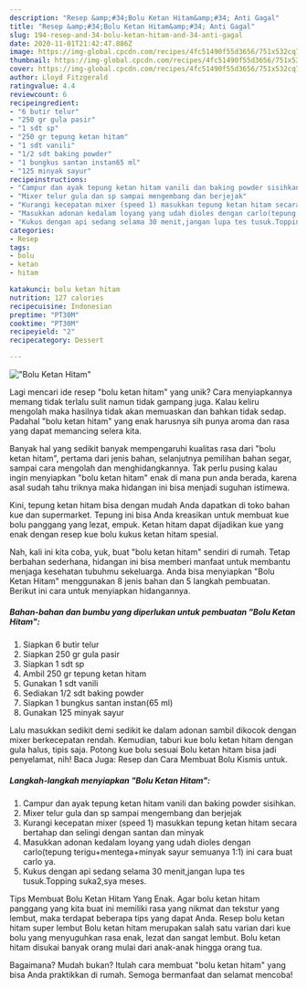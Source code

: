 ```yaml
---
description: "Resep &amp;#34;Bolu Ketan Hitam&amp;#34; Anti Gagal"
title: "Resep &amp;#34;Bolu Ketan Hitam&amp;#34; Anti Gagal"
slug: 194-resep-and-34-bolu-ketan-hitam-and-34-anti-gagal
date: 2020-11-01T21:42:47.886Z
image: https://img-global.cpcdn.com/recipes/4fc51490f55d3656/751x532cq70/bolu-ketan-hitam-foto-resep-utama.jpg
thumbnail: https://img-global.cpcdn.com/recipes/4fc51490f55d3656/751x532cq70/bolu-ketan-hitam-foto-resep-utama.jpg
cover: https://img-global.cpcdn.com/recipes/4fc51490f55d3656/751x532cq70/bolu-ketan-hitam-foto-resep-utama.jpg
author: Lloyd Fitzgerald
ratingvalue: 4.4
reviewcount: 6
recipeingredient:
- "6 butir telur"
- "250 gr gula pasir"
- "1 sdt sp"
- "250 gr tepung ketan hitam"
- "1 sdt vanili"
- "1/2 sdt baking powder"
- "1 bungkus santan instan65 ml"
- "125 minyak sayur"
recipeinstructions:
- "Campur dan ayak tepung ketan hitam vanili dan baking powder sisihkan."
- "Mixer telur gula dan sp sampai mengembang dan berjejak"
- "Kurangi kecepatan mixer (speed 1) masukkan tepung ketan hitam secara bertahap dan selingi dengan santan dan minyak"
- "Masukkan adonan kedalam loyang yang udah dioles dengan carlo(tepung terigu+mentega+minyak sayur semuanya 1:1) ini cara buat carlo ya."
- "Kukus dengan api sedang selama 30 menit,jangan lupa tes tusuk.Topping suka2,sya meses."
categories:
- Resep
tags:
- bolu
- ketan
- hitam

katakunci: bolu ketan hitam 
nutrition: 127 calories
recipecuisine: Indonesian
preptime: "PT30M"
cooktime: "PT30M"
recipeyield: "2"
recipecategory: Dessert

---
```



![&#34;Bolu Ketan Hitam&#34;](https://img-global.cpcdn.com/recipes/4fc51490f55d3656/751x532cq70/bolu-ketan-hitam-foto-resep-utama.jpg)

Lagi mencari ide resep &#34;bolu ketan hitam&#34; yang unik? Cara menyiapkannya memang tidak terlalu sulit namun tidak gampang juga. Kalau keliru mengolah maka hasilnya tidak akan memuaskan dan bahkan tidak sedap. Padahal &#34;bolu ketan hitam&#34; yang enak harusnya sih punya aroma dan rasa yang dapat memancing selera kita.

Banyak hal yang sedikit banyak mempengaruhi kualitas rasa dari &#34;bolu ketan hitam&#34;, pertama dari jenis bahan, selanjutnya pemilihan bahan segar, sampai cara mengolah dan menghidangkannya. Tak perlu pusing kalau ingin menyiapkan &#34;bolu ketan hitam&#34; enak di mana pun anda berada, karena asal sudah tahu triknya maka hidangan ini bisa menjadi suguhan istimewa.

Kini, tepung ketan hitam bisa dengan mudah Anda dapatkan di toko bahan kue dan supermarket. Tepung ini bisa Anda kreasikan untuk membuat kue bolu panggang yang lezat, empuk. Ketan hitam dapat dijadikan kue yang enak dengan resep kue bolu kukus ketan hitam spesial.


Nah, kali ini kita coba, yuk, buat &#34;bolu ketan hitam&#34; sendiri di rumah. Tetap berbahan sederhana, hidangan ini bisa memberi manfaat untuk membantu menjaga kesehatan tubuhmu sekeluarga. Anda bisa menyiapkan &#34;Bolu Ketan Hitam&#34; menggunakan 8 jenis bahan dan 5 langkah pembuatan. Berikut ini cara untuk menyiapkan hidangannya.

<!--inarticleads1-->

##### Bahan-bahan dan bumbu yang diperlukan untuk pembuatan &#34;Bolu Ketan Hitam&#34;:

1. Siapkan 6 butir telur
1. Siapkan 250 gr gula pasir
1. Siapkan 1 sdt sp
1. Ambil 250 gr tepung ketan hitam
1. Gunakan 1 sdt vanili
1. Sediakan 1/2 sdt baking powder
1. Siapkan 1 bungkus santan instan(65 ml)
1. Gunakan 125 minyak sayur


Lalu masukkan sedikit demi sedikit ke dalam adonan sambil dikocok dengan mixer berkecepatan rendah. Kemudian, taburi kue bolu ketan hitam dengan gula halus, tipis saja. Potong kue bolu sesuai Bolu ketan hitam bisa jadi penyelamat, nih! Baca Juga: Resep dan Cara Membuat Bolu Kismis untuk. 

<!--inarticleads2-->

##### Langkah-langkah menyiapkan &#34;Bolu Ketan Hitam&#34;:

1. Campur dan ayak tepung ketan hitam vanili dan baking powder sisihkan.
1. Mixer telur gula dan sp sampai mengembang dan berjejak
1. Kurangi kecepatan mixer (speed 1) masukkan tepung ketan hitam secara bertahap dan selingi dengan santan dan minyak
1. Masukkan adonan kedalam loyang yang udah dioles dengan carlo(tepung terigu+mentega+minyak sayur semuanya 1:1) ini cara buat carlo ya.
1. Kukus dengan api sedang selama 30 menit,jangan lupa tes tusuk.Topping suka2,sya meses.


Tips Membuat Bolu Ketan Hitam Yang Enak. Agar bolu ketan hitam panggang yang kita buat ini memiliki rasa yang nikmat dan tekstur yang lembut, maka terdapat beberapa tips yang dapat Anda. Resep bolu ketan hitam super lembut Bolu ketan hitam merupakan salah satu varian dari kue bolu yang menyuguhkan rasa enak, lezat dan sangat lembut. Bolu ketan hitam disukai banyak orang mulai dari anak-anak hingga orang tua. 

Bagaimana? Mudah bukan? Itulah cara membuat &#34;bolu ketan hitam&#34; yang bisa Anda praktikkan di rumah. Semoga bermanfaat dan selamat mencoba!
